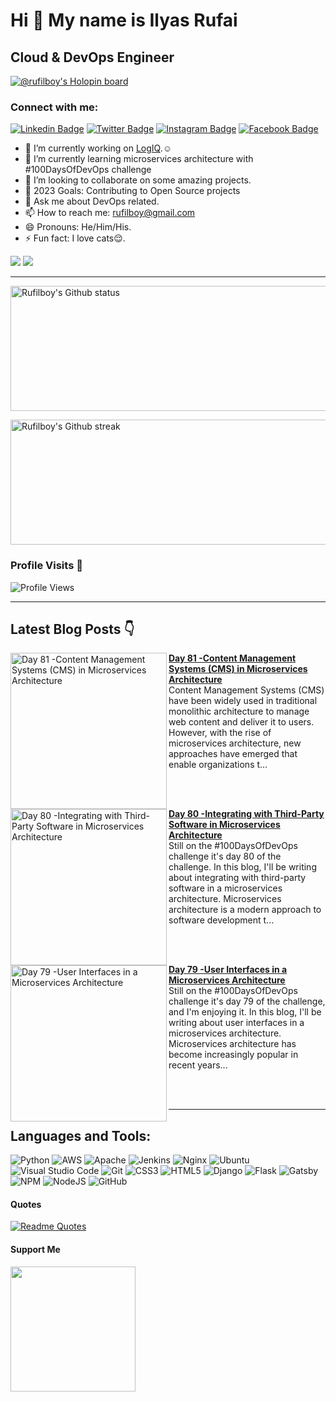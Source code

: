 Hi 👋 My name is Ilyas Rufai
===============================

Cloud & DevOps Engineer
-----------------------------
[![@rufilboy's Holopin board](https://holopin.io/api/user/board?user=rufilboy)](https://holopin.io/@rufilboy)
<!-- ![rufilboy](https://raw.githubusercontent.com/abhisheknaiidu/abhisheknaiidu/master/code.gif) -->

### Connect with me:
[![Linkedin Badge](https://img.shields.io/badge/-Ilyas_Rufai-blue?style=flat&logo=Linkedin&logoColor=white&link=https://www.linkedin.com/in/rufilboy/)](https://www.linkedin.com/in/rufilboy/)
[![Twitter Badge](https://img.shields.io/badge/-@rufilboy-1ca0f1?style=flat&labelColor=1ca0f1&logo=twitter&logoColor=white&link=https://twitter.com/rufilboy)](https://twitter.com/rufilboy)
[![Instagram Badge](https://img.shields.io/badge/-@rufilboy-purple?style=flat&logo=instagram&logoColor=white&link=https://instagram.com/rufilboy/)](https://instagram.com/rufilboy)
[![Facebook Badge](https://img.shields.io/badge/-Ilyas_Rufai-blue?style=flat&logo=facebook&logoColor=white&link=https://facebook.com/ilyas.rufai.5/)](https://facebook.com/rufilboy)

- 🔭 I’m currently working on [LogIQ](https://github.com/FreeOps-Tools/LogIQ).☺️
- 🌱 I’m currently learning microservices architecture with #100DaysOfDevOps challenge
- 👯 I’m looking to collaborate on some amazing projects.
- :goal_net: 2023 Goals: Contributing to Open Source projects
- 💬 Ask me about DevOps related.
- 📫 How to reach me: rufilboy@gmail.com
- 😄 Pronouns: He/Him/His.
- ⚡ Fun fact: I love cats:relieved:.


<a href="https://www.twitter.com/rufilboy" target="_blank" rel="noreferrer"><img src="https://img.shields.io/twitter/follow/rufilboy?logo=twitter&style=for-the-badge&color=0891b2&labelColor=1c1917" /></a>
<a href="https://www.github.com/rufilboy" target="_blank" rel="noreferrer"><img
src="https://img.shields.io/github/followers/rufilboy?logo=github&style=for-the-badge&color=0891b2&labelColor=1c1917" /></a>
                  

-----------------------------
<!-- - <a align="right" href="https://app.daily.dev/rufilboy"><img src="https://api.daily.dev/devcards/e4e53764a8fc4591ae7d29e3900cfd5a.png?r=ktb" width="400" alt="Ilyas Rufai's Dev Card"/></a> -->

<!-- -[![ilyas wakatime stats](https://github-readme-stats.vercel.app/api/wakatime?username=rufilboy)](https://github.com/rufilboy/github-readme-stats) -  -->

<!---My Gitub Status--->
<a><img height=200 width=800 align="centre" src="https://github-readme-stats.vercel.app/api?username=rufilboy&theme=synthwave&show_icons=true&count_private=true" alt="Rufilboy's Github status" />

<!---TopLanguages--->
<!-- <img height=170 width=350 align="right" src="https://github-readme-stats.vercel.app/api/top-langs/?username=rufilboy&langs_count=7&layout=compact&theme=dark" alt="Rufilboy's Language stats" /> -->


<!---My Github Streak--->
<img height=200 width=800 align="center" src="https://github-readme-streak-stats.herokuapp.com/?user=rufilboy&theme=highcontrast" alt="Rufilboy's Github streak" />
</a>

<!-- [![Ashutosh's github activity graph](https://activity-graph.herokuapp.com/graph?username=rufilboy&theme=dracula)](https://github.com/ashutosh00710/github-readme-activity-graph) -->

<!-- test -->
<!-- <img height=200 width=200 src="https://github-readme-streak-stats.herokuapp.com/?user=rufilboy&theme=highcontrast" alt="Rufilboy's Github streak" />
</a> -->

### Profile Visits :see_no_evil:
![Profile Views](https://visitor-badge.glitch.me/badge?page_id=rufilboy.visitor-badge)

-----------------------------------------------------

## Latest Blog Posts 👇
<!-- HASHNODE_BLOG:START -->
<p align="left">
<a href="https://rufilboy.hashnode.dev//day-81-content-management-systems-cms-in-microservices-architecture" title="Day 81 -Content Management Systems (CMS) in Microservices Architecture"><img src="https://cdn.hashnode.com/res/hashnode/image/upload/v1683671772365/cf38c1c0-d1af-44d3-9119-377043defc3d.png" alt="Day 81 -Content Management Systems (CMS) in Microservices Architecture" width="250px" align="left" /></a>
<a href="https://rufilboy.hashnode.dev//day-81-content-management-systems-cms-in-microservices-architecture" title="Day 81 -Content Management Systems (CMS) in Microservices Architecture"><strong>Day 81 -Content Management Systems (CMS) in Microservices Architecture</strong></a>
<br/> Content Management Systems (CMS) have been widely used in traditional monolithic architecture to manage web content and deliver it to users. However, with the rise of microservices architecture, new approaches have emerged that enable organizations t... </p> <br/> <br/>
<p align="left">
<a href="https://rufilboy.hashnode.dev//day-80-integrating-with-third-party-software-in-microservices-architecture" title="Day 80 -Integrating with Third-Party Software in Microservices Architecture"><img src="https://cdn.hashnode.com/res/hashnode/image/upload/v1683231291221/dae3685d-b834-49a4-af01-35a9363c98a0.png" alt="Day 80 -Integrating with Third-Party Software in Microservices Architecture" width="250px" align="left" /></a>
<a href="https://rufilboy.hashnode.dev//day-80-integrating-with-third-party-software-in-microservices-architecture" title="Day 80 -Integrating with Third-Party Software in Microservices Architecture"><strong>Day 80 -Integrating with Third-Party Software in Microservices Architecture</strong></a>
<br/> Still on the #100DaysOfDevOps challenge it's day 80 of the challenge. In this blog, I'll be writing about integrating with third-party software in a microservices architecture.
Microservices architecture is a modern approach to software development t... </p> <br/> <br/>
<p align="left">
<a href="https://rufilboy.hashnode.dev//day-79-user-interfaces-in-a-microservices-architecture" title="Day 79 -User Interfaces in a Microservices Architecture"><img src="https://cdn.hashnode.com/res/hashnode/image/upload/v1683152746411/2f5f9bec-4756-4637-8ea3-9c342b2d9faf.png" alt="Day 79 -User Interfaces in a Microservices Architecture" width="250px" align="left" /></a>
<a href="https://rufilboy.hashnode.dev//day-79-user-interfaces-in-a-microservices-architecture" title="Day 79 -User Interfaces in a Microservices Architecture"><strong>Day 79 -User Interfaces in a Microservices Architecture</strong></a>
<br/> Still on the #100DaysOfDevOps challenge it's day 79 of the challenge, and I'm enjoying it. In this blog, I'll be writing about user interfaces in a microservices architecture.
Microservices architecture has become increasingly popular in recent years... </p> <br/> <br/>
<!-- HASHNODE_BLOG:END -->

-----------------------------------------------------

## Languages and Tools:

![Python](https://img.shields.io/badge/python-3670A0?style=for-the-badge&logo=python&logoColor=ffdd54)
![AWS](https://img.shields.io/badge/AWS-%23FF9900.svg?style=for-the-badge&logo=amazon-aws&logoColor=white)
![Apache](https://img.shields.io/badge/apache-%23D42029.svg?style=for-the-badge&logo=apache&logoColor=white)
![Jenkins](https://img.shields.io/badge/jenkins-%232C5263.svg?style=for-the-badge&logo=jenkins&logoColor=white)
![Nginx](https://img.shields.io/badge/nginx-%23009639.svg?style=for-the-badge&logo=nginx&logoColor=white)
![Ubuntu](https://img.shields.io/badge/Ubuntu-E95420?style=for-the-badge&logo=ubuntu&logoColor=white)
![Visual Studio Code](https://img.shields.io/badge/Visual%20Studio%20Code-0078d7.svg?style=for-the-badge&logo=visual-studio-code&logoColor=white)          ![Git](https://img.shields.io/badge/git-%23F05033.svg?style=for-the-badge&logo=git&logoColor=white)
![CSS3](https://img.shields.io/badge/css3-%231572B6.svg?style=for-the-badge&logo=css3&logoColor=white)
![HTML5](https://img.shields.io/badge/html5-%23E34F26.svg?style=for-the-badge&logo=html5&logoColor=white)
![Django](https://img.shields.io/badge/django-%23092E20.svg?style=for-the-badge&logo=django&logoColor=white)
![Flask](https://img.shields.io/badge/flask-%23000.svg?style=for-the-badge&logo=flask&logoColor=white)
![Gatsby](https://img.shields.io/badge/Gatsby-%23663399.svg?style=for-the-badge&logo=gatsby&logoColor=white)
![NPM](https://img.shields.io/badge/NPM-%23000000.svg?style=for-the-badge&logo=npm&logoColor=white)
![NodeJS](https://img.shields.io/badge/node.js-6DA55F?style=for-the-badge&logo=node.js&logoColor=white)
![GitHub](https://img.shields.io/badge/github-%23121011.svg?style=for-the-badge&logo=github&logoColor=white)

#### Quotes
[![Readme Quotes](https://quotes-github-readme.vercel.app/api?type=horizontal&theme=dark)](https://github.com/piyushsuthar/github-readme-quotes)

#### Support Me
<a href="https://www.buymeacoffee.com/rufilboy"><img src="https://cdn.buymeacoffee.com/buttons/v2/default-yellow.png" width="200" /></a>
